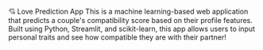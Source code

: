 💘 Love Prediction App
This is a machine learning-based web application that predicts a couple's compatibility score based on their profile features. Built using Python, Streamlit, and scikit-learn, this app allows users to input personal traits and see how compatible they are with their partner!
